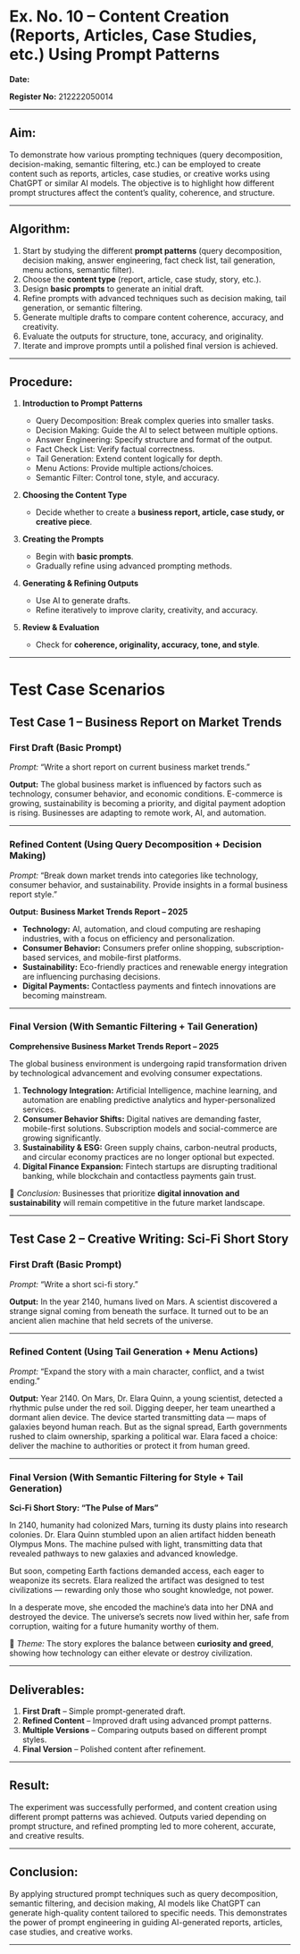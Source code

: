 # Ex. No. 10 – Content Creation (Reports, Articles, Case Studies, etc.) Using Prompt Patterns

**Date:**

**Register No:** 212222050014

---

## Aim:

To demonstrate how various prompting techniques (query decomposition, decision-making, semantic filtering, etc.) can be employed to create content such as reports, articles, case studies, or creative works using ChatGPT or similar AI models. The objective is to highlight how different prompt structures affect the content’s quality, coherence, and structure.

---

## Algorithm:

1. Start by studying the different **prompt patterns** (query decomposition, decision making, answer engineering, fact check list, tail generation, menu actions, semantic filter).
2. Choose the **content type** (report, article, case study, story, etc.).
3. Design **basic prompts** to generate an initial draft.
4. Refine prompts with advanced techniques such as decision making, tail generation, or semantic filtering.
5. Generate multiple drafts to compare content coherence, accuracy, and creativity.
6. Evaluate the outputs for structure, tone, accuracy, and originality.
7. Iterate and improve prompts until a polished final version is achieved.

---

## Procedure:

1. **Introduction to Prompt Patterns**

   * Query Decomposition: Break complex queries into smaller tasks.
   * Decision Making: Guide the AI to select between multiple options.
   * Answer Engineering: Specify structure and format of the output.
   * Fact Check List: Verify factual correctness.
   * Tail Generation: Extend content logically for depth.
   * Menu Actions: Provide multiple actions/choices.
   * Semantic Filter: Control tone, style, and accuracy.

2. **Choosing the Content Type**

   * Decide whether to create a **business report, article, case study, or creative piece**.

3. **Creating the Prompts**

   * Begin with **basic prompts**.
   * Gradually refine using advanced prompting methods.

4. **Generating & Refining Outputs**

   * Use AI to generate drafts.
   * Refine iteratively to improve clarity, creativity, and accuracy.

5. **Review & Evaluation**

   * Check for **coherence, originality, accuracy, tone, and style**.

---

# Test Case Scenarios 
## Test Case 1 – **Business Report on Market Trends**

### First Draft (Basic Prompt)

*Prompt:* “Write a short report on current business market trends.”

**Output:**
The global business market is influenced by factors such as technology, consumer behavior, and economic conditions. E-commerce is growing, sustainability is becoming a priority, and digital payment adoption is rising. Businesses are adapting to remote work, AI, and automation.

---

### Refined Content (Using Query Decomposition + Decision Making)

*Prompt:* “Break down market trends into categories like technology, consumer behavior, and sustainability. Provide insights in a formal business report style.”

**Output:**
**Business Market Trends Report – 2025**

* **Technology:** AI, automation, and cloud computing are reshaping industries, with a focus on efficiency and personalization.
* **Consumer Behavior:** Consumers prefer online shopping, subscription-based services, and mobile-first platforms.
* **Sustainability:** Eco-friendly practices and renewable energy integration are influencing purchasing decisions.
* **Digital Payments:** Contactless payments and fintech innovations are becoming mainstream.

---

### Final Version (With Semantic Filtering + Tail Generation)

**Comprehensive Business Market Trends Report – 2025**

The global business environment is undergoing rapid transformation driven by technological advancement and evolving consumer expectations.

1. **Technology Integration:** Artificial Intelligence, machine learning, and automation are enabling predictive analytics and hyper-personalized services.
2. **Consumer Behavior Shifts:** Digital natives are demanding faster, mobile-first solutions. Subscription models and social-commerce are growing significantly.
3. **Sustainability & ESG:** Green supply chains, carbon-neutral products, and circular economy practices are no longer optional but expected.
4. **Digital Finance Expansion:** Fintech startups are disrupting traditional banking, while blockchain and contactless payments gain trust.

📌 *Conclusion:* Businesses that prioritize **digital innovation and sustainability** will remain competitive in the future market landscape.

---

## Test Case 2 – **Creative Writing: Sci-Fi Short Story**

### First Draft (Basic Prompt)

*Prompt:* “Write a short sci-fi story.”

**Output:**
In the year 2140, humans lived on Mars. A scientist discovered a strange signal coming from beneath the surface. It turned out to be an ancient alien machine that held secrets of the universe.

---

### Refined Content (Using Tail Generation + Menu Actions)

*Prompt:* “Expand the story with a main character, conflict, and a twist ending.”

**Output:**
Year 2140. On Mars, Dr. Elara Quinn, a young scientist, detected a rhythmic pulse under the red soil. Digging deeper, her team unearthed a dormant alien device. The device started transmitting data — maps of galaxies beyond human reach.
But as the signal spread, Earth governments rushed to claim ownership, sparking a political war. Elara faced a choice: deliver the machine to authorities or protect it from human greed.

---

### Final Version (With Semantic Filtering for Style + Tail Generation)

**Sci-Fi Short Story: “The Pulse of Mars”**

In 2140, humanity had colonized Mars, turning its dusty plains into research colonies. Dr. Elara Quinn stumbled upon an alien artifact hidden beneath Olympus Mons. The machine pulsed with light, transmitting data that revealed pathways to new galaxies and advanced knowledge.

But soon, competing Earth factions demanded access, each eager to weaponize its secrets. Elara realized the artifact was designed to test civilizations — rewarding only those who sought knowledge, not power.

In a desperate move, she encoded the machine’s data into her DNA and destroyed the device. The universe’s secrets now lived within her, safe from corruption, waiting for a future humanity worthy of them.

📌 *Theme:* The story explores the balance between **curiosity and greed**, showing how technology can either elevate or destroy civilization.

---



## Deliverables:

1. **First Draft** – Simple prompt-generated draft.
2. **Refined Content** – Improved draft using advanced prompt patterns.
3. **Multiple Versions** – Comparing outputs based on different prompt styles.
4. **Final Version** – Polished content after refinement.

---

## Result:

The experiment was successfully performed, and content creation using different prompt patterns was achieved. Outputs varied depending on prompt structure, and refined prompting led to more coherent, accurate, and creative results.

---

## Conclusion:

By applying structured prompt techniques such as query decomposition, semantic filtering, and decision making, AI models like ChatGPT can generate high-quality content tailored to specific needs. This demonstrates the power of prompt engineering in guiding AI-generated reports, articles, case studies, and creative works.

---
